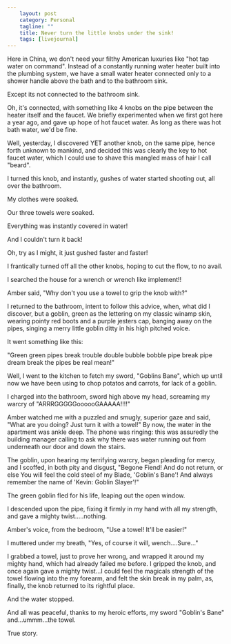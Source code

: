```yaml
---                                                 
    layout: post                                    
    category: Personal                              
    tagline: ""
    title: Never turn the little knobs under the sink!
    tags: [livejournal]   
---
```



Here in China, we don't need your filthy American luxuries like "hot tap water on command". Instead of a constantly running water heater built into the plumbing system, we have a small water heater connected only to a shower handle above the bath and to the bathroom sink.

Except its not connected to the bathroom sink.

Oh, it's connected, with something like 4 knobs on the pipe between the heater itself and the faucet. We briefly experimented when we first got here a year ago, and gave up hope of hot faucet water. As long as there was hot bath water, we'd be fine.

Well, yesterday, I discovered YET another knob, on the same pipe, hence forth unknown to mankind, and decided this was clearly the key to hot faucet water, which I could use to shave this mangled mass of hair I call "beard".

I turned this knob, and instantly, gushes of water started shooting out, all over the bathroom.

My clothes were soaked.

Our three towels were soaked.

Everything was instantly covered in water!

And I couldn't turn it back!

Oh, try as I might, it just gushed faster and faster!

I frantically turned off all the other knobs, hoping to cut the flow, to no avail.

I searched the house for a wrench or wrench like implement!!

Amber said, "Why don't you use a towel to grip the knob with?"

I returned to the bathroom, intent to follow this advice, when, what did I discover, but a goblin, green as the lettering on my classic winamp skin, wearing pointy red boots and a purple jesters cap, banging away on the pipes, singing a merry little goblin ditty in his high pitched voice.

It went something like this:

"Green
green
pipes
break
trouble
double
bubble
bobble
pipe
break
pipe
dream
break the pipes
be real mean!"

Well, I went to the kitchen to fetch my sword, "Goblins Bane", which up until now we have been using to chop potatos and carrots, for lack of a goblin.

I charged into the bathroom, sword high above my head, screaming my warcry of "ARRRGGGGGoooooGAAAAA!!!!"

Amber watched me with a puzzled and smugly, superior gaze and said, "What are you doing? Just turn it with a towel!" By now, the water in the apartment was ankle deep. The phone was ringing: this was assuredly the building manager calling to ask why there was water running out from underneath our door and down the stairs.

The goblin, upon hearing my terrifying warcry, began pleading for mercy, and I scoffed, in both pity and disgust, "Begone Fiend! And do not return, or else You will feel the cold steel of my Blade, 'Goblin's Bane'! And always remember the name of 'Kevin: Goblin Slayer'!"

The green goblin fled for his life, leaping out the open window.

I descended upon the pipe, fixing it firmly in my hand with all my strength, and gave a mighty twist.....nothing.

Amber's voice, from the bedroom, "Use a towel! It'll be easier!"

I muttered under my breath, "Yes, of course it will, wench....Sure..."

I grabbed a towel, just to prove her wrong, and wrapped it around my mighty hand, which had already failed me before. I gripped the knob, and once again gave a mighty twist...I could feel the magicals strength of the towel flowing into the my forearm, and felt the skin break in my palm, as, finally, the knob returned to its rightful place.

And the water stopped.

And all was peaceful, thanks to my heroic efforts, my sword "Goblin's Bane" and...ummm...the towel.

True story.
